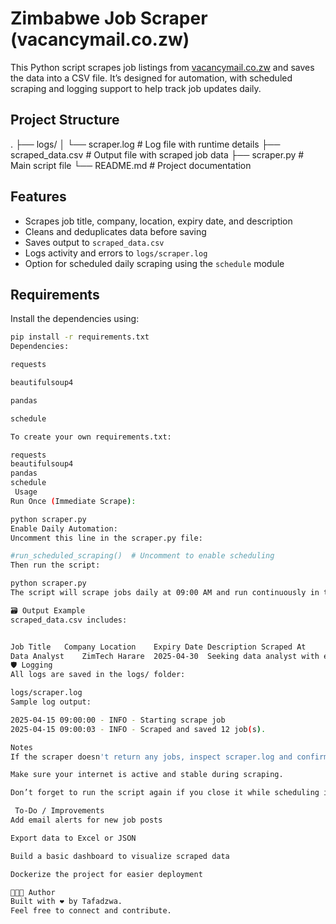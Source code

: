 # Zimbabwe Job Scraper (vacancymail.co.zw)

This Python script scrapes job listings from [vacancymail.co.zw](https://vacancymail.co.zw) and saves the data into a CSV file. It’s designed for automation, with scheduled scraping and logging support to help track job updates daily.

## Project Structure

. ├── logs/ │ └── scraper.log # Log file with runtime details ├── scraped_data.csv # Output file with scraped job data ├── scraper.py # Main script file └── README.md # Project documentation

##  Features

- Scrapes job title, company, location, expiry date, and description
- Cleans and deduplicates data before saving
- Saves output to `scraped_data.csv`
- Logs activity and errors to `logs/scraper.log`
- Option for scheduled daily scraping using the `schedule` module

##  Requirements

Install the dependencies using:

```bash
pip install -r requirements.txt
Dependencies:

requests

beautifulsoup4

pandas

schedule

To create your own requirements.txt:

requests
beautifulsoup4
pandas
schedule
 Usage
Run Once (Immediate Scrape):

python scraper.py
Enable Daily Automation:
Uncomment this line in the scraper.py file:

#run_scheduled_scraping()  # Uncomment to enable scheduling
Then run the script:

python scraper.py
The script will scrape jobs daily at 09:00 AM and run continuously in the background.

🗃️ Output Example
scraped_data.csv includes:


Job Title	Company	Location	Expiry Date	Description	Scraped At
Data Analyst	ZimTech	Harare	2025-04-30	Seeking data analyst with experience	2025-04-15 09:00:00
🛡️ Logging
All logs are saved in the logs/ folder:

logs/scraper.log
Sample log output:

2025-04-15 09:00:00 - INFO - Starting scrape job
2025-04-15 09:00:03 - INFO - Scraped and saved 12 job(s).

Notes
If the scraper doesn't return any jobs, inspect scraper.log and confirm the HTML structure hasn't changed.

Make sure your internet is active and stable during scraping.

Don’t forget to run the script again if you close it while scheduling is active.

 To-Do / Improvements
Add email alerts for new job posts

Export data to Excel or JSON

Build a basic dashboard to visualize scraped data

Dockerize the project for easier deployment

👨🏽‍💻 Author
Built with ❤️ by Tafadzwa.
Feel free to connect and contribute.

